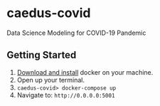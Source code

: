 # caedus-covid
Data Science Modeling for COVID-19 Pandemic

## Getting Started
1. [Download and install](https://docs.docker.com/docker-for-mac/install/) docker on your machine.
2. Open up your terminal.
3. `caedus-covid> docker-compose up`
4. Navigate to: `http://0.0.0.0:5001`